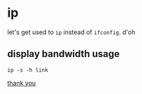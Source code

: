# ip 

let's get used to `ip` instead of `ifconfig`. d'oh

## display bandwidth usage

```shell
ip -s -h link
```

[thank you](https://askubuntu.com/a/981737)
